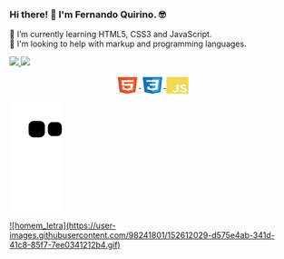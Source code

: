 ### Hi there! 👋 I'm Fernando Quirino. 🤓
  <p>🌱 I’m currently learning HTML5, CSS3 and JavaScript. <br>
    🔭 I'm looking to help with markup and programming languages.
  </p>
    
 <div align="left">
  <a href="https://github.com/fernandoquirino">
  <img height="180em" src="https://github-readme-stats.vercel.app/api?username=fernandoquirino&show_icons=true&theme=dracula&include_all_commits=true&count_private=true"/>
  <img height="180em" src="https://github-readme-stats.vercel.app/api/top-langs/?username=fernandoquirino&layout=compact&langs_count=7&theme=dracula"/>
</div>

  <div style="display: inline_block" align="center"> <br>
    <img align="center" alt="fernando-HTML5" height="30" width="40" src="https://raw.githubusercontent.com/devicons/devicon/master/icons/html5/html5-original.svg">
    <img align="center" alt="fernando-CSS" height="30" width="40" src="https://raw.githubusercontent.com/devicons/devicon/master/icons/css3/css3-original.svg">
   <img align="center" alt="fernando-Js" height="30" width="40" src="https://raw.githubusercontent.com/devicons/devicon/master/icons/javascript/javascript-plain.svg">
  </div>
    
  ![Snake animation](https://github.com/fernandoquirino/fernandoquirino/blob/output/github-contribution-grid-snake.svg)
  
  <div align: center>
  ![homem_letra](https://user-images.githubusercontent.com/98241801/152612029-d575e4ab-341d-41c8-85f7-7ee0341212b4.gif)
  </div>


<!--
**fernandoquirino/fernandoquirino** is a ✨ _special_ ✨ repository because its `README.md` (this file) appears on your GitHub profile.

Here are some ideas to get you started:

- 🔭 I’m currently working on ...
- 🌱 I’m currently learning ...
- 👯 I’m looking to collaborate on ...
- 🤔 I’m looking for help with ...
- 💬 Ask me about ...
- 📫 How to reach me: ...
- 😄 Pronouns: ...
- ⚡ Fun fact: ...
<img align="right" alt="" height="150" style="border-radius:50px;" 
-->
